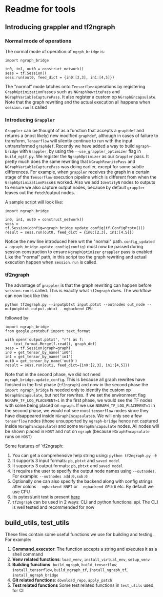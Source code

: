 # Readme for tools


## Introducing grappler and tf2ngraph

### Normal mode of operations
The normal mode of operation of `ngrph_bridge` is:
```
import ngraph_bridge

in0, in1, out0 = construct_network()
sess = tf.Session()
sess.run(out0, feed_dict = {in0:[2,3], in1:[4,5]})
```

The "normal" mode latches onto `Tensorflow` operations by registering `GraphOptimizationPass`es such as `NGraphRewritePass` and `NGraphVariableCapturePass`. It also register a custom op `NGraphEncapsulate`. Note that the graph rewriting and the actual execution all happens when `session.run` is called


### Introducing `Grappler`
`Grappler` can be thought of as a function that accepts a `graphdef` and returns a (most likely) new modified `graphdef`, although in cases of failure to transform, `Tensorflow` will silently continue to run with the input untransformed `graphdef`. Recently we have added a way to build `ngraph-bridge` with `Grappler`, by using the `--use_grappler_optimizer` flag in `build_ngtf.py`. We register the `NgraphOptimizer` as our `Grappler` pass. It pretty much does the same rewriting that `NGraphRewritePass` and `NGraphVariableCapturePass` was doing earlier, except for some subtle differences. For example, when `grappler` receives the graph in a certain stage of the `Tensorflow` execution pipeline which is different from when the `GraphOptimizationPass`es worked. Also we add `IdentityN` nodes to outputs to ensure we also capture output nodes, because by default `grappler` leaves out the `fetch`/output nodes.

A sample script will look like:
```
import ngraph_bridge

in0, in1, out0 = construct_network()
sess = tf.Session(config=ngraph_bridge.update_config(tf.ConfigProto()))
result = sess.run(out0, feed_dict = {in0:[2,3], in1:[4,5]})
```

Notice the new line introduced here wrt the "normal" path. `config_updated = ngraph_bridge.update_config(config)` must now be passed during session construction to ensure `NgraphOptimizer` `grappler` pass is enabled. Like the "normal" path, in this script too the graph rewriting and actual execution happen when `session.run` is called.


### tf2ngraph

The advantage of `grappler` is that the graph rewriting can happen before `session.run` is called. This is exactly what `tf2ngraph` does. The workflow can now look like this:
```
python tf2ngraph.py --inputpbtxt input.pbtxt --outnodes out_node --outputpbtxt output.pbtxt --ngbackend CPU
```
followed by
```
import ngraph_bridge
from google.protobuf import text_format

with open('output.pbtxt', "r") as f:
    text_format.Merge(f.read(), graph_def)
sess = tf.Session(graph=graph)
in0 = get_tensor_by_name('in0')
in1 = get_tensor_by_name('in1')
out0 = get_tensor_by_name('out0')
result = sess.run(out1, feed_dict={in0:[2,3], in1:[4,5]})
```

Note that in the second phase, we did not need `ngraph_bridge.update_config`. This is because all graph rewrites have finished in the first phase (`tf2ngraph`) and now in the second phase the `import ngraph_bridge` is needed only to identify the custom op `NGraphEncapsulate`, but not for rewrites. If we set the environment flag `NGRAPH_TF_LOG_PLACEMENT=1` in the first phase, we would see the TF nodes with some being placed on `ngraph`. If we use `NGRAPH_TF_LOG_PLACEMENT=1` in the second phase, we would not see most `tensorflow` nodes since they have disappeared inside `NGraphEncapsulate`s. We will only see a few `tensorflow` nodes (those unsupported by `ngraph-bridge` hence not captured inside `NGraphEncapsulate`) and some `NGraphEncapsulate` nodes. All nodes will be shown placed in `HOST` and not on `ngraph` (because `NGraphEncapsulate` runs on `HOST`)

Some features of `tf2ngraph:
1. You can get a comprehensive help string using: `python tf2ngraph.py -h`
2. It supports 3 input formats: `pb`, `pbtxt` and `saved model`
3. It supports 3 output formats: `pb`, `pbtxt` and `saved model`
4. It requires the user to specify the output node names using `--outnodes`. For example: `--outnodes add:0,sub:0`
5. Optionally one can also specify the backend along with config strings after colons `--ngbackend NNPI` or `--ngbackend GPU:0` etc. By default we use CPU
6. Its pytest/unit test is present [here]
7. `tf2ngraph` can be used in 2 ways: CLI and python functional api. The CLI is well tested and recommended for now

## build_utils, test_utils
These files contain some useful functions we use for building and testing. For example:
1. **Command_executor**: The function accepts a string and executes it as a shell command
2. **Venv related functions**: `load_venv`, `install_virtual_env`, `setup_venv`
3. **Building functions**: `build_ngraph`, `build_tensorflow`, `install_tensorflow`, `build_ngraph_tf`, `install_ngraph_tf`, `install_ngraph_bridge`
4. **Git related functions**: `download_repo`, `apply_patch`
5. **Test related functions** Some test related functions in `test_utils` used for CI

[here]: https://github.com/tensorflow/ngraph-bridge/blob/master/test/python/test_convert_script.py
